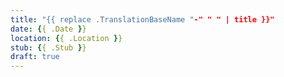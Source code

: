 ```yaml
---
title: "{{ replace .TranslationBaseName "-" " " | title }}"
date: {{ .Date }}
location: {{ .Location }}
stub: {{ .Stub }}
draft: true
---
```

